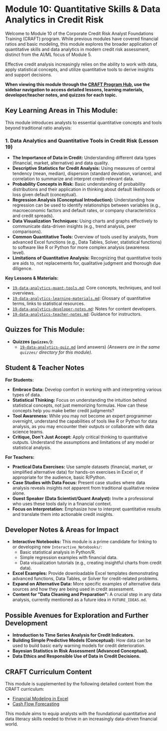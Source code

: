 # Module 10: Quantitative Skills & Data Analytics in Credit Risk

Welcome to Module 10 of the Corporate Credit Risk Analyst Foundations Training (CRAFT) program. While previous modules have covered financial ratios and basic modeling, this module explores the broader application of quantitative skills and data analytics in modern credit risk assessment, distinct from the AI/ML focus of Module 5.

Effective credit analysis increasingly relies on the ability to work with data, apply statistical concepts, and utilize quantitative tools to derive insights and support decisions.

**When viewing this module through the [CRAFT Program Hub](../../index.html), use the sidebar navigation to access detailed lessons, learning materials, developer/teacher notes, and quizzes for each topic.**

## Key Learning Areas in This Module:

This module introduces analysts to essential quantitative concepts and tools beyond traditional ratio analysis:

### 1. Data Analytics and Quantitative Tools in Credit Risk (Lesson 19)
*   **The Importance of Data in Credit:** Understanding different data types (financial, market, alternative) and data quality.
*   **Descriptive Statistics for Credit Analysis:** Using measures of central tendency (mean, median), dispersion (standard deviation, variance), and correlation to summarize and interpret credit-relevant data.
*   **Probability Concepts in Risk:** Basic understanding of probability distributions and their application in thinking about default likelihoods or loss given default (conceptual).
*   **Regression Analysis (Conceptual Introduction):** Understanding how regression can be used to identify relationships between variables (e.g., macroeconomic factors and default rates, or company characteristics and credit spreads).
*   **Data Visualization Techniques:** Using charts and graphs effectively to communicate data-driven insights (e.g., trend analysis, peer comparisons).
*   **Common Quantitative Tools:** Overview of tools used by analysts, from advanced Excel functions (e.g., Data Tables, Solver, statistical functions) to software like R or Python for more complex analysis (awareness level).
*   **Limitations of Quantitative Analysis:** Recognizing that quantitative tools are aids to, not replacements for, qualitative judgment and thorough due diligence.

**Key Lessons & Materials:**
*   [`19-data-analytics-quant-tools.md`](./19-data-analytics-quant-tools.md): Core concepts, techniques, and tool overviews.
*   [`19-data-analytics-learning-materials.md`](./19-data-analytics-learning-materials.md): Glossary of quantitative terms, links to statistical resources.
*   [`19-data-analytics-developer-notes.md`](./19-data-analytics-developer-notes.md): Notes for content developers.
*   [`19-data-analytics-teacher-notes.md`](./19-data-analytics-teacher-notes.md): Guidance for instructors.

## Quizzes for This Module:

*   **Quizzes (`quizzes/`):**
    *   [`19-data-analytics-quiz.md`](./quizzes/19-data-analytics-quiz.md) (and answers)
    *(Answers are in the same `quizzes/` directory for this module).*

<!-- Machine-readable indexing comment -->
<!-- Index: CRAFT Module 10; Topics: Data Analytics, Quantitative Tools, Statistics in Credit, Regression Analysis, Data Visualization, Excel Analysis -->

## Student & Teacher Notes

**For Students:**
*   **Embrace Data:** Develop comfort in working with and interpreting various types of data.
*   **Statistical Thinking:** Focus on understanding the intuition behind statistical concepts, not just memorizing formulas. How can these concepts help you make better credit judgments?
*   **Tool Awareness:** While you may not become an expert programmer overnight, understand the capabilities of tools like R or Python for data analysis, as you may encounter their outputs or collaborate with data science teams.
*   **Critique, Don't Just Accept:** Apply critical thinking to quantitative outputs. Understand the assumptions and limitations of any model or statistical analysis.

**For Teachers:**
*   **Practical Data Exercises:** Use sample datasets (financial, market, or simplified alternative data) for hands-on exercises in Excel or, if appropriate for the audience, basic R/Python.
*   **Case Studies with Data Focus:** Present case studies where data analysis reveals insights not apparent from traditional qualitative review alone.
*   **Guest Speaker (Data Scientist/Quant Analyst):** Invite a professional who uses these tools daily in a financial context.
*   **Focus on Interpretation:** Emphasize how to interpret quantitative results and translate them into actionable credit insights.

## Developer Notes & Areas for Impact

*   **Interactive Notebooks:** This module is a prime candidate for linking to or developing new `Interactive_Notebooks/`:
    *   Basic statistical analysis in Python/R.
    *   Simple regression examples with financial data.
    *   Data visualization tutorials (e.g., creating insightful charts from credit data).
*   **Excel Examples:** Provide downloadable Excel templates demonstrating advanced functions, Data Tables, or Solver for credit-related problems.
*   **Expand on Alternative Data:** More specific examples of alternative data sources and how they are being used in credit assessment.
*   **Content for "Data Cleaning and Preparation":** A crucial step in any data analysis, currently mentioned as a future idea in `FUTURE_IDEAS.md`.

## Possible Avenues for Exploration and Further Development

*   **Introduction to Time Series Analysis for Credit Indicators.**
*   **Building Simple Predictive Models (Conceptual):** How data can be used to build basic early warning models for credit deterioration.
*   **Bayesian Statistics in Risk Assessment (Advanced Conceptual).**
*   **Data Ethics and Responsible Use of Data in Credit Decisions.**

## CRAFT Curriculum Content

This module is supplemented by the following detailed content from the CRAFT curriculum:

*   [Financial Modeling in Excel](./01_Financial_Modeling_in_Excel.md)
*   [Cash Flow Forecasting](./02_Cash_Flow_Forecasting.md)

This module aims to equip analysts with the foundational quantitative and data literacy skills needed to thrive in an increasingly data-driven financial world.
